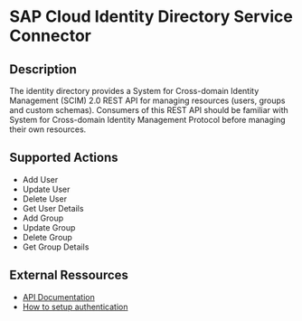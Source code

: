 # SAP Cloud Identity Directory Service Connector

## Description
The identity directory provides a System for Cross-domain Identity Management (SCIM) 2.0 REST API for managing resources (users, groups and custom schemas). Consumers of this REST API should be familiar with System for Cross-domain Identity Management Protocol before managing their own resources.

## Supported Actions
- Add User
- Update User
- Delete User
- Get User Details
- Add Group
- Update Group
- Delete Group
- Get Group Details

## External Ressources
- [API Documentation](https://api.sap.com/api/IdDS_SCIM/overview)
- [How to setup authentication](https://help.sap.com/docs/identity-authentication/identity-authentication/add-administrators#loiocefb742a36754b18bbe5c3503ac6d87c)